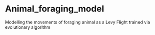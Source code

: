 # Animal_foraging_model
Modelling the movements of foraging animal as a Levy Flight trained via evolutionary algorithm
